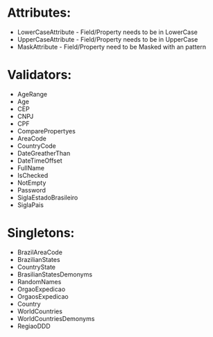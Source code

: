 # Attributes:

- LowerCaseAttribute  - Field/Property needs to be in LowerCase 
- UpperCaseAttribute  - Field/Property needs to be in UpperCase
- MaskAttribute       - Field/Property need to be Masked with an pattern

# Validators:

- AgeRange
- Age
- CEP
- CNPJ
- CPF
- ComparePropertyes
- AreaCode
- CountryCode
- DateGreatherThan
- DateTimeOffset
- FullName
- IsChecked
- NotEmpty
- Password
- SiglaEstadoBrasileiro
- SiglaPais

# Singletons:

- BrazilAreaCode
- BrazilianStates
- CountryState
- BrasilianStatesDemonyms
- RandomNames
- OrgaoExpedicao
- OrgaosExpedicao
- Country
- WorldCountries
- WorldCountriesDemonyms
- RegiaoDDD
